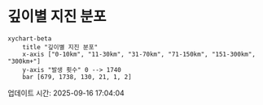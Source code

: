 # 깊이별 지진 분포

```mermaid
xychart-beta
    title "깊이별 지진 분포"
    x-axis ["0-10km", "11-30km", "31-70km", "71-150km", "151-300km", "300km+"]
    y-axis "발생 횟수" 0 --> 1740
    bar [679, 1738, 130, 21, 1, 2]
```

업데이트 시간: 2025-09-16 17:04:04
